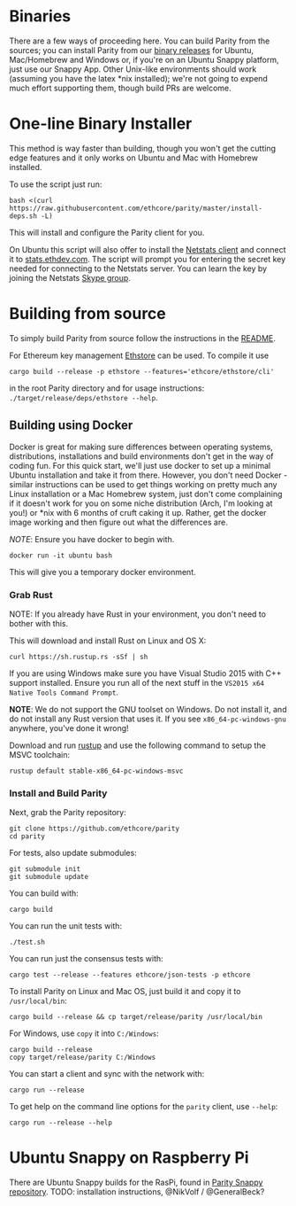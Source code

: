 # Binaries

There are a few ways of proceeding here. You can build Parity from the sources; you can install Parity from our [binary releases](https://github.com/ethcore/parity/releases) for Ubuntu, Mac/Homebrew and Windows or, if you're on an Ubuntu Snappy platform, just use our Snappy App. Other Unix-like environments should work (assuming you have the latex *nix installed); we're not going to expend much effort supporting them, though build PRs are welcome.

# One-line Binary Installer

This method is way faster than building, though you won't get the cutting edge features and it only works on Ubuntu and Mac with Homebrew installed.

To use the script just run:

```
bash <(curl https://raw.githubusercontent.com/ethcore/parity/master/install-deps.sh -L)
```

This will install and configure the Parity client for you. 

On Ubuntu this script will also offer to install the [Netstats client](https://github.com/cubedro/eth-net-intelligence-api) and connect it to [stats.ethdev.com](https://stats.ethdev.com). The script will prompt you for entering the secret key needed for connecting to the Netstats server. You can learn the key by joining the Netstats [Skype group](http://is.gd/iwSaR9).

# Building from source

To simply build Parity from source follow the instructions in the [README](https://github.com/ethcore/parity/blob/master/README.md).

For Ethereum key management [Ethstore](https://github.com/ethcore/ethstore) can be used. To compile it use
```
cargo build --release -p ethstore --features='ethcore/ethstore/cli'
```
in the root Parity directory and for usage instructions: `./target/release/deps/ethstore --help`.

## Building using Docker

Docker is great for making sure differences between operating systems, distributions, installations and build environments don't get in the way of coding fun. For this quick start, we'll just use docker to set up a minimal Ubuntu installation and take it from there. However, you don't need Docker - similar instructions can be used to get things working on pretty much any Linux installation or a Mac Homebrew system, just don't come complaining if it doesn't work for you on some niche distribution (Arch, I'm looking at you!) or *nix with 6 months of cruft caking it up. Rather, get the docker image working and then figure out what the differences are.

*NOTE*: Ensure you have docker to begin with.

```
docker run -it ubuntu bash
```

This will give you a temporary docker environment.

### Grab Rust

NOTE: If you already have Rust in your environment, you don't need to bother with this. 

This will download and install Rust on Linux and OS X:

```
curl https://sh.rustup.rs -sSf | sh
```

If you are using Windows make sure you have Visual Studio 2015 with C++ support installed. Ensure you run all of the next stuff in the `VS2015 x64 Native Tools Command Prompt`.

**NOTE**: We do not support the GNU toolset on Windows. Do not install it, and do not install any Rust version that uses it. If you see `x86_64-pc-windows-gnu` anywhere, you've done it wrong!

Download and run [rustup](https://static.rust-lang.org/rustup/dist/x86_64-pc-windows-msvc/rustup-init.exe) and use the following command to setup the MSVC toolchain:

```
rustup default stable-x86_64-pc-windows-msvc
```

### Install and Build Parity

Next, grab the Parity repository:

```
git clone https://github.com/ethcore/parity
cd parity
```

For tests, also update submodules:
```
git submodule init
git submodule update
```

You can build with:

```
cargo build
```

You can run the unit tests with:

```
./test.sh
```

You can run just the consensus tests with:

```
cargo test --release --features ethcore/json-tests -p ethcore
```

To install Parity on Linux and Mac OS, just build it and copy it to `/usr/local/bin`:

```
cargo build --release && cp target/release/parity /usr/local/bin
```

For Windows, use `copy` it into `C:/Windows`:

```
cargo build --release
copy target/release/parity C:/Windows
```

You can start a client and sync with the network with:

```
cargo run --release
```

To get help on the command line options for the `parity` client, use `--help`:

```
cargo run --release --help
```

# Ubuntu Snappy on Raspberry Pi

There are Ubuntu Snappy builds for the RasPi, found in [Parity Snappy repository](https://github.com/ethcore/parity-snappy). TODO: installation instructions, @NikVolf / @GeneralBeck?